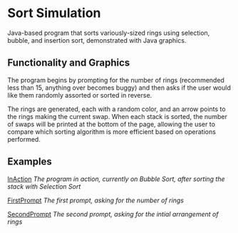 # Sort Simulation
Java-based program that sorts variously-sized rings using selection, bubble, and insertion sort, demonstrated with Java graphics.

## Functionality and Graphics
The program begins by prompting for the number of rings (recommended less than 15, anything over becomes buggy)
and then asks if the user would like them randomly assorted or sorted in reverse.

The rings are generated, each with a random color, and an arrow points to the rings making the current swap.
When each stack is sorted, the number of swaps will be printed at the bottom of the page, allowing the user to compare
which sorting algorithm is more efficient based on operations performed.

## Examples

[InAction](./images/inAction.png)
<i>The program in action, currently on Bubble Sort, after sorting the stack with Selection Sort</i>

[FirstPrompt](./images/numRingsQuestion.png)
<i>The first prompt, asking for the number of rings</i>

[SecondPrompt](./images/randomQuestion.png)
<i>The second prompt, asking for the intial arrangement of rings</i>